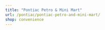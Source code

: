 ```yaml
---
title: "Pontiac Petro & Mini Mart"
url: /pontiac/pontiac-petro-and-mini-mart/
shop: convenience
---
```

